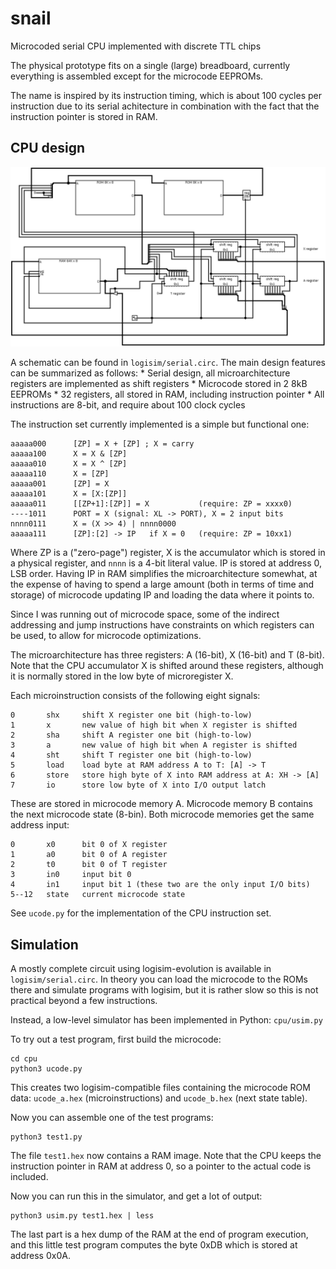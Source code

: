 # snail
Microcoded serial CPU implemented with discrete TTL chips

The physical prototype fits on a single (large) breadboard, currently
everything is assembled except for the microcode EEPROMs.

The name is inspired by its instruction timing, which is about 100 cycles per
instruction due to its serial achitecture in combination with the fact that
the instruction pointer is stored in RAM.

## CPU design

![snail CPU schematic](logisim/snail.png)

A schematic can be found in `logisim/serial.circ`. The main design features
can be summarized as follows:
    * Serial design, all microarchitecture registers are implemented as
      shift registers
    * Microcode stored in 2 8kB EEPROMs
    * 32 registers, all stored in RAM, including instruction pointer
    * All instructions are 8-bit, and require about 100 clock cycles

The instruction set currently implemented is a simple but functional one:

    aaaaa000      [ZP] = X + [ZP] ; X = carry
    aaaaa100      X = X & [ZP]
    aaaaa010      X = X ^ [ZP]
    aaaaa110      X = [ZP]
    aaaaa001      [ZP] = X
    aaaaa101      X = [X:[ZP]]
    aaaaa011      [[ZP+1]:[ZP]] = X           (require: ZP = xxxx0)
    ----1011      PORT = X (signal: XL -> PORT), X = 2 input bits
    nnnn0111      X = (X >> 4) | nnnn0000
    aaaaa111      [ZP]:[2] -> IP   if X = 0   (require: ZP = 10xx1)

Where ZP is a ("zero-page") register, X is the accumulator which is stored in
a physical register, and `nnnn` is a 4-bit literal value. IP is stored at
address 0, LSB order. Having IP in RAM simplifies the microarchitecture
somewhat, at the expense of having to spend a large amount (both in terms of
time and storage) of microcode updating IP and loading the data where it
points to.

Since I was running out of microcode space, some of the indirect addressing
and jump instructions have constraints on which registers can be used, to
allow for microcode optimizations.

The microarchitecture has three registers: A (16-bit), X (16-bit) and T
(8-bit). Note that the CPU accumulator X is shifted around these registers,
although it is normally stored in the low byte of microregister X.

Each microinstruction consists of the following eight signals:

    0       shx     shift X register one bit (high-to-low)
    1       x       new value of high bit when X register is shifted
    2       sha     shift A register one bit (high-to-low)
    3       a       new value of high bit when A register is shifted
    4       sht     shift T register one bit (high-to-low)
    5       load    load byte at RAM address A to T: [A] -> T
    6       store   store high byte of X into RAM address at A: XH -> [A]
    7       io      store low byte of X into I/O output latch

These are stored in microcode memory A. Microcode memory B contains the next
microcode state (8-bin). Both microcode memories get the same address input:

    0       x0      bit 0 of X register
    1       a0      bit 0 of A register
    2       t0      bit 0 of T register
    3       in0     input bit 0
    4       in1     input bit 1 (these two are the only input I/O bits)
    5--12   state   current microcode state

See `ucode.py` for the implementation of the CPU instruction set.


## Simulation

A mostly complete circuit using logisim-evolution is available in
`logisim/serial.circ`. In theory you can load the microcode to the ROMs there
and simulate programs with logisim, but it is rather slow so this is not
practical beyond a few instructions.

Instead, a low-level simulator has been implemented in Python: `cpu/usim.py`

To try out a test program, first build the microcode:

    cd cpu
    python3 ucode.py

This creates two logisim-compatible files containing the microcode ROM
data: `ucode_a.hex` (microinstructions) and `ucode_b.hex` (next state table).

Now you can assemble one of the test programs:

    python3 test1.py

The file `test1.hex` now contains a RAM image. Note that the CPU keeps the
instruction pointer in RAM at address 0, so a pointer to the actual code is
included.

Now you can run this in the simulator, and get a lot of output:

    python3 usim.py test1.hex | less

The last part is a hex dump of the RAM at the end of program execution, and
this little test program computes the byte 0xDB which is stored at address
0x0A.



